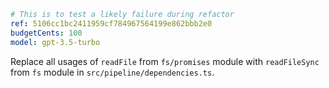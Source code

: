 ```yaml
# This is to test a likely failure during refactor
ref: 5106cc1bc2411959cf784967564199e862bbb2e0
budgetCents: 100
model: gpt-3.5-turbo
```

Replace all usages of `readFile` from `fs/promises` module with `readFileSync`
from `fs` module in `src/pipeline/dependencies.ts`.
